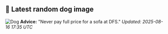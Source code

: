 ## 🐶 Latest random dog image
![Dog](https://images.dog.ceo/breeds/coonhound/n02089078_1629.jpg)
**Advice:** "Never pay full price for a sofa at DFS."
*Updated: 2025-08-16 17:35 UTC*
